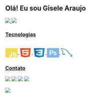 ## Olá! Eu sou Gisele Araujo
<div>
    <a href="https://github.com/Gisele-Silva325">
    <img height="160em" src="https://github-readme-stats.vercel.app/api?username=Gisele-Silva325&show_icons=true&include_all_commits=true&count_private=true&bg_color=FFFFFF&hide_border=true&title_color=341638&text_color=5a1f60&icon_color=2d175a&theme=synthwave"/>
    <img height="160em" src="https://github-readme-stats.vercel.app/api/top-langs/?username=Gisele-Silva325&layout=compact&langs_count=7&bg_color=FFFFFF&hide_border=true&title_color=341638&text_color=5a1f60&theme=synthwave"/>
  </div>
  
### Tecnologias
<div style="display: inline_block"><br>
  <img align="center" alt="Rafa-Js" height="30" width="40" src="https://raw.githubusercontent.com/devicons/devicon/master/icons/javascript/javascript-plain.svg">
  <img align="center" alt="Rafa-HTML" height="30" width="40" src="https://raw.githubusercontent.com/devicons/devicon/master/icons/html5/html5-original.svg">
  <img align="center" alt="Rafa-CSS" height="30" width="40" src="https://raw.githubusercontent.com/devicons/devicon/master/icons/css3/css3-original.svg">
<!--   <img align="center" alt="Rafa-VSCODE" height="30" width="40" src="https://raw.githubusercontent.com/devicons/devicon/master/icons/vscode/vscode-original.svg"> -->
<!--   <img align="center" alt="Rafa-TRELLO" height="30" width="40" src="https://raw.githubusercontent.com/devicons/devicon/master/icons/trello/trello-plain.svg"> -->
  <img align="center" alt="Rafa-PS" height="30" width="40" src="https://raw.githubusercontent.com/devicons/devicon/master/icons/photoshop/photoshop-plain.svg">
<!--   <img align="center" alt="Rafa-NPM" height="30" width="40" src="https://raw.githubusercontent.com/devicons/devicon/master/icons/npm/npm-original-wordmark.svg"> -->
<!--   <img align="center" alt="Rafa-NODEJS" height="30" width="40" src="https://raw.githubusercontent.com/devicons/devicon/master/icons/nodejs/nodejs-original.svg"> -->
  <img align="center" alt="Rafa-MYSQL" height="30" width="40" src="https://raw.githubusercontent.com/devicons/devicon/master/icons/mysql/mysql-original.svg">
</div>
  
### Contato
  
  <div>
  <a href="https://instagram.com/segliie" target="_blank"><img src="https://img.shields.io/badge/-Instagram-%23E4405F?style=for-the-badge&logo=instagram&logoColor=white" target="_blank"></a>
 	 <a href="https://discordapp.com/users/hoostail" target="_blank"><img src="https://img.shields.io/badge/Discord-7289DA?style=for-the-badge&logo=discord&logoColor=white" target="_blank"></a> 
  <a href = "mailto:araujo.gisele325@gmail.com"><img src="https://img.shields.io/badge/-Gmail-%23333?style=for-the-badge&logo=gmail&logoColor=white" target="_blank"></a>
  <a href="https://www.linkedin.com/in/gisele-araujo-50b90827b/" target="_blank"><img src="https://img.shields.io/badge/-LinkedIn-%230077B5?style=for-the-badge&logo=linkedin&logoColor=white" target="_blank"></a> 
</div> <br />
<img src = "https://64.media.tumblr.com/1d039da300b9cc499ff2a77c5d36401b/701f9247ed01642a-e3/s500x750/74c3c2c8ef7022606d7601ce83fc8682bc76d400.gif"/>
